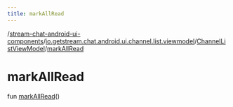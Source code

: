 ```yaml
---
title: markAllRead
---
```

/[stream-chat-android-ui-components](../../index.md)/[io.getstream.chat.android.ui.channel.list.viewmodel](../index.md)/[ChannelListViewModel](index.md)/[markAllRead](markAllRead.md)  
  
  
  
# markAllRead  
fun [markAllRead](markAllRead.md)()

